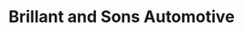 ---
title: "Brillant and Sons Automotive"
url: /brunswick/brillant-and-sons-automotive/
shop: Autohaus
---